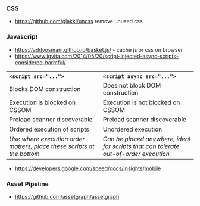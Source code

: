 ### CSS

* https://github.com/giakki/uncss remove unused css.

### Javascript

* https://addyosmani.github.io/basket.js/ - cache js or css on browser
* https://www.igvita.com/2014/05/20/script-injected-async-scripts-considered-harmful/

<table style="margin-top:1em; text-align:left">
<tbody><tr>
<th width="50%"><code>&lt;script src="..."&gt;</code></th>
<th><code>&lt;script async src="..."&gt;</code></th>
</tr>
<tr>
<td class="red">Blocks DOM construction</td>
<td class="green">Does not block DOM construction</td>
</tr>
<tr>
<td class="red">Execution is blocked on CSSOM</td>
<td class="green">Execution is not blocked on CSSOM</td>
</tr>
<tr>
<td class="green">Preload scanner discoverable</td>
<td class="green">Preload scanner discoverable</td>
</tr>
<tr>
<td class="green">Ordered execution of scripts</td>
<td class="red">Unordered execution</td>
</tr>
<tr style="font-style:italic">
<td>Use where execution order matters, place these scripts at the bottom.</td>
<td>Can be placed anywhere, ideal for scripts that can tolerate out-of-order execution.</td>
</tr>
</tbody></table>

* https://developers.google.com/speed/docs/insights/mobile

### Asset Pipeline

* https://github.com/assetgraph/assetgraph

